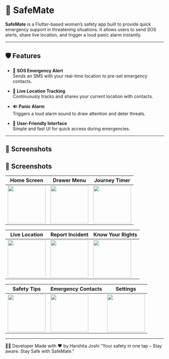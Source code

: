 # 🚨 SafeMate

**SafeMate** is a Flutter-based women’s safety app built to provide quick emergency support in threatening situations. It allows users to send SOS alerts, share live location, and trigger a loud panic alarm instantly.

---

## 🛡️ Features

- 📍 **SOS Emergency Alert**  
  Sends an SMS with your real-time location to pre-set emergency contacts.

- 🧭 **Live Location Tracking**  
  Continuously tracks and shares your current location with contacts.

- 🔊 **Panic Alarm**  
  Triggers a loud alarm sound to draw attention and deter threats.

- 📱 **User-Friendly Interface**  
  Simple and fast UI for quick access during emergencies.

---

## 📸 Screenshots

## 📸 Screenshots

| Home Screen | Drawer Menu | Journey Timer |
| --- | --- | --- |
| <img src="https://github.com/user-attachments/assets/7b32029c-01bd-4963-95dd-473a0c9ccfc3" width="120"/> | <img src="https://github.com/user-attachments/assets/28084445-b5c7-401a-aaee-20adb21539c8" width="120"/> | <img src="https://github.com/user-attachments/assets/f34a808e-5a1d-453a-bdb3-dd05b0d745ed" width="120"/> |

| Live Location | Report Incident | Know Your Rights |
| --- | --- | --- |
| <img src="https://github.com/user-attachments/assets/6bbf04b9-5dc2-403b-9fef-6dc58adeacb1" width="120"/> | <img src="https://github.com/user-attachments/assets/3d0a5659-dd96-4b4b-9f45-4e1e0919f1e0" width="120"/> | <img src="https://github.com/user-attachments/assets/ea20ea04-9034-409c-aa0c-045ab598025f" width="120"/> |

| Safety Tips | Emergency Contacts | Settings |
| --- | --- | --- |
| <img src="https://github.com/user-attachments/assets/050e4b9b-dcc2-4729-925b-35909b3db520" width="120"/> | <img src="https://github.com/user-attachments/assets/a2955baa-2520-46a4-9ef8-935dd0b54c2a" width="120"/> | <img src="https://github.com/user-attachments/assets/649159e7-af20-4350-be60-905a143c1d91" width="120"/> |


---

👩‍💻 Developer
Made with ❤️ by Harshita Joshi
“Your safety in one tap – Stay aware. Stay Safe with SafeMate.”
